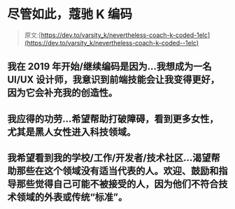 # 尽管如此，蔻驰 K 编码

> 原文:[https://dev.to/varsity_k/nevertheless-coach-k-coded-1elc](https://dev.to/varsity_k/nevertheless-coach-k-coded--1elc)

## [](#i-startedcontinued-to-code-in-2019-becausei-want-to-become-a-uiux-designer-and-i-realized-frontend-skills-would-make-me-even-better-because-it-would-compliment-my-creative-side)我在 2019 年开始/继续编码是因为...我想成为一名 UI/UX 设计师，我意识到前端技能会让我变得更好，因为它会补充我的创造性。

## [](#i-deserve-credit-forwanting-to-help-breakdown-barriers-and-see-more-women-especially-black-women-in-the-tech-field)我应得的功劳...希望帮助打破障碍，看到更多女性，尤其是黑人女性进入科技领域。

## [](#i-hope-to-see-my-schoolworkdevelopertech-communityaspire-to-help-others-that-arent-properly-represented-in-the-field-to-welcome-encourage-and-mentor-those-who-feel-they-may-not-be-accepted-cause-they-dont-fit-the-look-or-traditional-criteria-of-what-it-takes-to-be-in-tech)我希望看到我的学校/工作/开发者/技术社区...渴望帮助那些在这个领域没有适当代表的人。欢迎、鼓励和指导那些觉得自己可能不被接受的人，因为他们不符合技术领域的外表或传统“标准”。